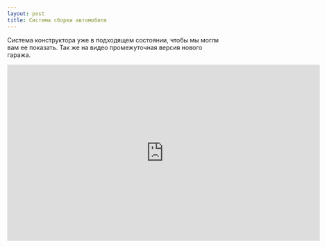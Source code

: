 ```yaml
---
layout: post
title: Система сборки автомобиля
---
```


Система конструктора уже в подходящем состоянии, чтобы мы могли вам ее показать. Так же на видео промежуточная версия нового гаража.
<div class="video-responsive">
<iframe width="720" height="405" src="https://www.youtube.com/embed/zUtMo1Tcc7w?rel=0" frameborder="0" allowfullscreen></iframe>
</div>